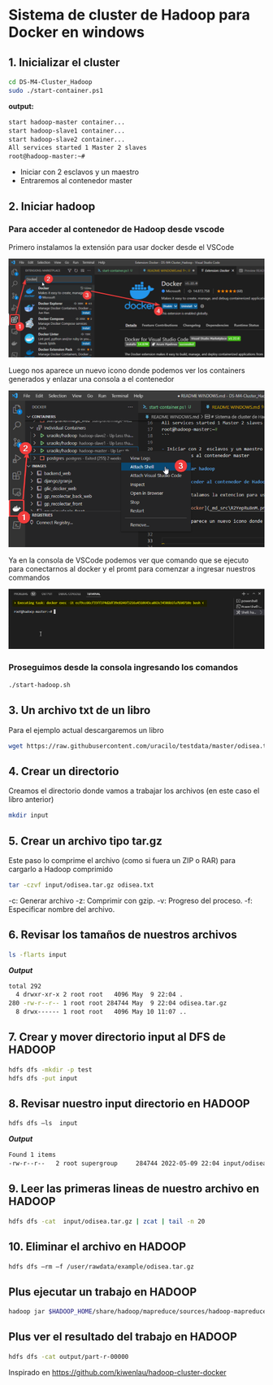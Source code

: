 # Sistema de cluster de Hadoop para Docker en windows

## 1. Inicializar el cluster

``` bash
cd DS-M4-Cluster_Hadoop
sudo ./start-container.ps1
```

**output:**

``` bash
start hadoop-master container...
start hadoop-slave1 container...
start hadoop-slave2 container...
All services started 1 Master 2 slaves
root@hadoop-master:~# 
```

- Iniciar con 2  esclavos y un maestro
- Entraremos al contenedor master

## 2. Iniciar hadoop

### Para acceder al contenedor de Hadoop desde vscode

Primero instalamos la extensión para usar docker desde el VSCode

![Install Docker](_md_src/R2YepRu8nM.png)

Luego nos aparece un nuevo icono donde podemos ver los containers generados y enlazar una consola a el contenedor

![Enganchar al contenedor](_md_src/8KE1vhTTcU.png)

Ya en la consola de VSCode podemos ver que comando que se ejecuto para conectarnos al docker y el promt para comenzar a ingresar nuestros commandos

![Enganchar al contenedor](_md_src/9DDaZSG720.png)

### Proseguimos desde la consola ingresando los comandos

``` bash
./start-hadoop.sh
```

## 3. Un archivo txt de un libro

Para el ejemplo actual descargaremos un libro

``` bash
wget https://raw.githubusercontent.com/uracilo/testdata/master/odisea.txt
```

## 4. Crear un directorio

Creamos el directorio donde vamos a trabajar los archivos (en este caso el libro anterior)

``` bash
mkdir input
```

## 5. Crear un archivo tipo tar.gz

Este paso lo comprime el archivo (como si fuera un ZIP o RAR) para cargarlo a Hadoop comprimido

``` bash
tar -czvf input/odisea.tar.gz odisea.txt
```

-c: Generar archivo
-z: Comprimir con gzip.
-v: Progreso del proceso.
-f: Especificar nombre del archivo.

## 6. Revisar los tamaños de nuestros archivos

``` bash
ls -flarts input
```

***Output***

``` bash
total 292
  4 drwxr-xr-x 2 root root   4096 May  9 22:04 .
280 -rw-r--r-- 1 root root 284744 May  9 22:04 odisea.tar.gz
  8 drwx------ 1 root root   4096 May 10 11:07 ..
```

## 7. Crear y mover  directorio input al DFS de HADOOP

``` bash
hdfs dfs -mkdir -p test
hdfs dfs -put input
```

## 8. Revisar nuestro input directorio en HADOOP

``` bash
hdfs dfs –ls  input
```

***Output***

``` bash
Found 1 items
-rw-r--r--   2 root supergroup     284744 2022-05-09 22:04 input/odisea.tar.gz
```

## 9. Leer las primeras lineas de nuestro archivo en HADOOP

``` bash
hdfs dfs -cat  input/odisea.tar.gz | zcat | tail -n 20
```

## 10. Eliminar el archivo en HADOOP

``` bash
hdfs dfs –rm –f /user/rawdata/example/odisea.tar.gz
```

## Plus ejecutar un trabajo en HADOOP

``` bash
hadoop jar $HADOOP_HOME/share/hadoop/mapreduce/sources/hadoop-mapreduce-examples-2.7.2-sources.jar org.apache.hadoop.examples.WordCount input output
```

## Plus ver el resultado del trabajo en HADOOP

``` bash
hdfs dfs -cat output/part-r-00000
```

Inspirado en https://github.com/kiwenlau/hadoop-cluster-docker
